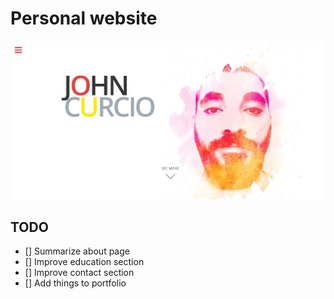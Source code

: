 # Personal website

![website](img/site.png)

## TODO

- [] Summarize about page
- [] Improve education section
- [] Improve contact section
- [] Add things to portfolio

